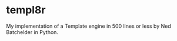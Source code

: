 # templ8r

My implementation of a Template engine in 500 lines or less by Ned Batchelder in Python.

